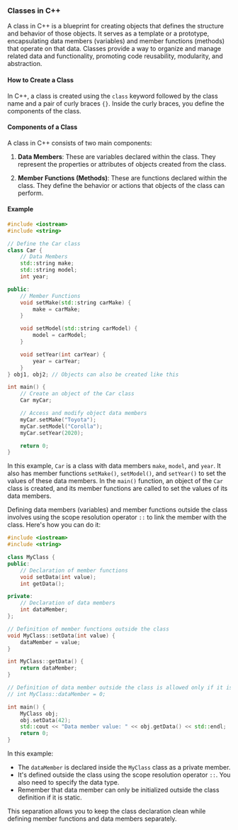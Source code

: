 ### Classes in C++

A class in C++ is a blueprint for creating objects that defines the structure and behavior of those objects. It serves as a template or a prototype, encapsulating data members (variables) and member functions (methods) that operate on that data. Classes provide a way to organize and manage related data and functionality, promoting code reusability, modularity, and abstraction.

#### How to Create a Class

In C++, a class is created using the `class` keyword followed by the class name and a pair of curly braces `{}`. Inside the curly braces, you define the components of the class.

#### Components of a Class

A class in C++ consists of two main components:

1. **Data Members**: These are variables declared within the class. They represent the properties or attributes of objects created from the class.

2. **Member Functions (Methods)**: These are functions declared within the class. They define the behavior or actions that objects of the class can perform.

#### Example

```cpp
#include <iostream>
#include <string>

// Define the Car class
class Car {
    // Data Members
    std::string make;
    std::string model;
    int year;

public:
    // Member Functions
    void setMake(std::string carMake) {
        make = carMake;
    }

    void setModel(std::string carModel) {
        model = carModel;
    }

    void setYear(int carYear) {
        year = carYear;
    }
} obj1, obj2; // Objects can also be created like this

int main() {
    // Create an object of the Car class
    Car myCar;

    // Access and modify object data members
    myCar.setMake("Toyota");
    myCar.setModel("Corolla");
    myCar.setYear(2020);

    return 0;
}
```

In this example, `Car` is a class with data members `make`, `model`, and `year`. It also has member functions `setMake()`, `setModel()`, and `setYear()` to set the values of these data members. In the `main()` function, an object of the `Car` class is created, and its member functions are called to set the values of its data members.

Defining data members (variables) and member functions outside the class involves using the scope resolution operator `::` to link the member with the class. Here's how you can do it:

```cpp
#include <iostream>
#include <string>

class MyClass {
public:
    // Declaration of member functions
    void setData(int value);
    int getData();

private:
    // Declaration of data members
    int dataMember;
};

// Definition of member functions outside the class
void MyClass::setData(int value) {
    dataMember = value;
}

int MyClass::getData() {
    return dataMember;
}

// Definition of data member outside the class is allowed only if it is static
// int MyClass::dataMember = 0;

int main() {
    MyClass obj;
    obj.setData(42);
    std::cout << "Data member value: " << obj.getData() << std::endl;
    return 0;
}
```

In this example:

- The `dataMember` is declared inside the `MyClass` class as a private member.
- It's defined outside the class using the scope resolution operator `::`. You also need to specify the data type.
- Remember that data member can only be initialized outside the class definition if it is static.

This separation allows you to keep the class declaration clean while defining member functions and data members separately.
